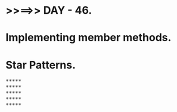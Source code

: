 # >>==>> DAY - 46.

# Implementing member methods.

# Star Patterns.

<pre>
*****
*****
*****
*****
*****
</pre>
